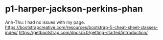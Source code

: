 # p1-harper-jackson-perkins-phan

Anh-Thu:
I had no issues with my page.
https://bootstrapcreative.com/resources/bootstrap-5-cheat-sheet-classes-index/
https://getbootstrap.com/docs/5.0/getting-started/introduction/
